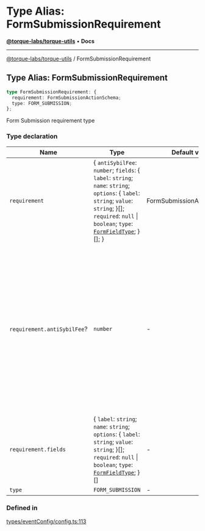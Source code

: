 # Type Alias: FormSubmissionRequirement

[**@torque-labs/torque-utils**](../) • **Docs**

***

[@torque-labs/torque-utils](../) / FormSubmissionRequirement

## Type Alias: FormSubmissionRequirement

```ts
type FormSubmissionRequirement: {
  requirement: FormSubmissionActionSchema;
  type: FORM_SUBMISSION;
};
```

Form Submission requirement type

### Type declaration

| Name                        | Type                                                                                                                                                                                                                                        | Default value              | Description                                                                                                                                                                                                |
| --------------------------- | ------------------------------------------------------------------------------------------------------------------------------------------------------------------------------------------------------------------------------------------- | -------------------------- | ---------------------------------------------------------------------------------------------------------------------------------------------------------------------------------------------------------- |
| `requirement`               | { `antiSybilFee`: `number`; `fields`: { `label`: `string`; `name`: `string`; `options`: { `label`: `string`; `value`: `string`; }\[]; `required`: `null` \| `boolean`; `type`: [`FormFieldType`](../enumerations/formfieldtype.md); }\[]; } | FormSubmissionActionSchema | -                                                                                                                                                                                                          |
| `requirement.antiSybilFee`? | `number`                                                                                                                                                                                                                                    | -                          | Require anti-sybil fee for the form submission. If true, the user must pay a transaction fee to complete the requirement. Otherwise, the form submission will be completed and validated with a signature. |
| `requirement.fields`        | { `label`: `string`; `name`: `string`; `options`: { `label`: `string`; `value`: `string`; }\[]; `required`: `null` \| `boolean`; `type`: [`FormFieldType`](../enumerations/formfieldtype.md); }\[]                                          | -                          | The fields to collect from the user                                                                                                                                                                        |
| `type`                      | `FORM_SUBMISSION`                                                                                                                                                                                                                           | -                          | -                                                                                                                                                                                                          |

### Defined in

[types/eventConfig/config.ts:113](https://github.com/torque-labs/torque-utils/blob/3bd29ca22f900f1cf2686f7f240bf82e15337207/types/eventConfig/config.ts#L113)
